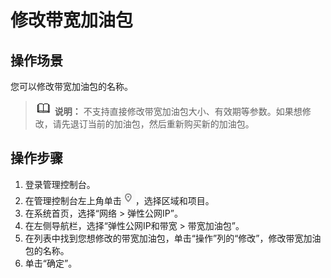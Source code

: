 # 修改带宽加油包<a name="bandwidthpk_0004"></a>

## 操作场景<a name="zh-cn_topic_0141912558_section15598193716333"></a>

您可以修改带宽加油包的名称。

>![](public_sys-resources/icon-note.gif) **说明：** 
>不支持直接修改带宽加油包大小、有效期等参数。如果想修改，请先退订当前的加油包，然后重新购买新的加油包。

## 操作步骤<a name="zh-cn_topic_0141912558_section61611234143615"></a>

1.  登录管理控制台。
2.  在管理控制台左上角单击![](figures/icon-region.png)，选择区域和项目。
3.  在系统首页，选择“网络 \> 弹性公网IP”。
4.  在左侧导航栏，选择“弹性公网IP和带宽 \> 带宽加油包”。
5.  在列表中找到您想修改的带宽加油包，单击“操作”列的“修改”，修改带宽加油包的名称。
6.  单击“确定”。

